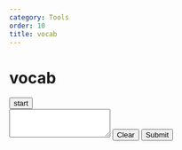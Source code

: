 ```yaml
---
category: Tools
order: 10
title: vocab
---
```

<script src="{{ site.baseurl }}/scripts/track.js"></script>
<h1>vocab</h1>
<button class="quiz start-button" id="quiz-start" onclick="start(this)">start</button>
<div class="question-box">
    <div class="question" id="question"></div>
     <div class="letter-box" id="letterBox"></div>
    <textarea class="input-box" id="textInput" rows="3"></textarea>
    <button class="clear-button" onclick="clearInput()">Clear</button>
    <button onclick="checkAnswer()">Submit</button>
</div>

<div class="result" id="result"></div>
<p id="similarity"></p>

<script src="https://cdn.jsdelivr.net/npm/@tensorflow/tfjs"></script>
<script src="https://cdn.jsdelivr.net/npm/@tensorflow-models/universal-sentence-encoder"></script>

<script src="{{ site.baseurl }}/scripts/vocab.js"></script>
